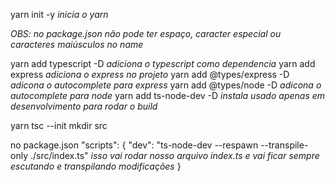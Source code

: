 yarn init -y                 *inicia o yarn*

*OBS: no package.json não pode ter espaço, caracter especial ou caracteres maiúsculos no name*

yarn add typescript -D       *adiciona o typescript como dependencia*
yarn add express             *adiciona o express no projeto*
yarn add @types/express -D   *adicona o autocomplete para express*
yarn add @types/node -D      *adicona o autocomplete para node*
yarn add ts-node-dev -D      *instala usado apenas em desenvolvimento para rodar o build*

yarn tsc --init
mkdir src

no package.json
"scripts": {
     "dev": "ts-node-dev --respawn --transpile-only ./src/index.ts" *isso vai rodar nosso arquivo index.ts e vai ficar sempre escutando e transpilando modificações*
  }